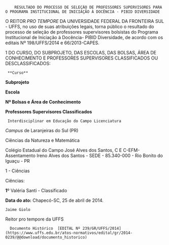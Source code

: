         RESULTADO DO PROCESSO DE SELEÇÃO DE PROFESSORES SUPERVISORES PARA O PROGRAMA INSTITUCIONAL DE INICIAÇÃO À DOCÊNCIA - PIBID DIVERSIDADE  

O REITOR *PRO TEMPORE* DA UNIVERSIDADE FEDERAL DA FRONTEIRA SUL - UFFS, no uso de suas atribuições legais, torna público o resultado do processo de seleção de professores supervisores bolsistas do Programa Institucional de Iniciação à Docência- PIBID Diversidade, de acordo com os editais Nº 198/UFFS/2014 e 66/2013-CAPES.

 1 DO CURSO, DO SUBPROJETO, DAS ESCOLAS, DAS BOLSAS, ÁREA DE CONHECIMENTO E PROFESSORES SUPERVISORES CLASSIFICADOS OU DESCLASSIFICADOS:

     **Curso**

   **Subprojeto**

   **Escola**

   **Nº Bolsas e Área de Conhecimento**

   **Professores Supervisores Classificados**

     Interdisciplinar em Educação do Campo Licenciatura

 *Campus* de Laranjeiras do Sul (PR)

   Ciências da Natureza e Matemática

   Colégio Estadual do Campo José Alves dos Santos, C E C-EFM- Assentamento Ireno Alves dos Santos - SEDE - 85.340-000 - Rio Bonito do Iguaçu - PR

   1 - Ciências 

   Ciências:

 **1**º Valéria Santi - Classificado

      

   **Data do ato:** Chapecó-SC, 25 de abril de 2014.   
 

    Jaime Giolo   
 Reitor pro tempore da UFFS 

      Documento Histórico  [EDITAL Nº 239/GR/UFFS/2014](https://www.uffs.edu.br/atos-normativos/edital/gr/2014-0239/@@download/documento_historico)     
      